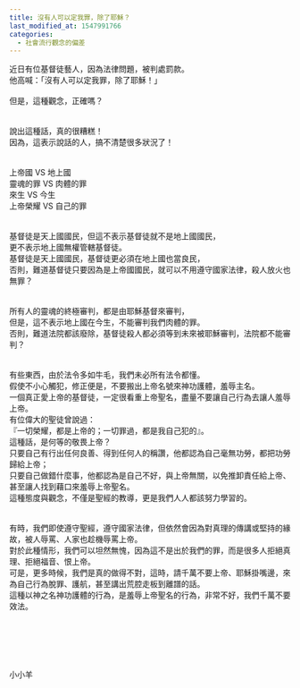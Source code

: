 ```yaml
---
title: 沒有人可以定我罪，除了耶穌？
last_modified_at: 1547991766
categories:
  - 社會流行觀念的偏差
---
```


近日有位基督徒藝人，因為法律問題，被判處罰款。<br>他高喊：「沒有人可以定我罪，除了耶穌！」<br><br><!--more-->但是，這種觀念，正確嗎？<br><br><br>說出這種話，真的很糟糕！<br>因為，這表示說話的人，搞不清楚很多狀況了！<br><br><br>上帝國 VS 地上國<br>靈魂的罪 VS 肉體的罪<br>來生 VS 今生<br>上帝榮耀 VS 自己的罪<br><br><br>基督徒是天上國國民，但這不表示基督徒就不是地上國國民，<br>更不表示地上國無權管轄基督徒。<br>基督徒是天上國國民，基督徒更必須在地上國也當良民，<br>否則，難道基督徒只要因為是上帝國國民，就可以不用遵守國家法律，殺人放火也無罪？<br><br><br>所有人的靈魂的終極審判，都是由耶穌基督來審判，<br>但是，這不表示地上國在今生，不能審判我們肉體的罪。<br>否則，難道法院都該廢除，基督徒殺人都必須等到未來被耶穌審判，法院都不能審判？<br><br><br>有些東西，由於法令多如牛毛，我們未必所有法令都懂。<br>假使不小心觸犯，修正便是，不要搬出上帝名號來神功護體，羞辱主名。<br>一個真正愛上帝的基督徒，一定很看重上帝聖名，盡量不要讓自己行為去讓人羞辱上帝。<br>有位偉大的聖徒曾說過：<br>『一切榮耀，都是上帝的；一切罪過，都是我自己犯的』。<br>這種話，是何等的敬畏上帝？<br>只要自己有行出任何良善、得到任何人的稱讚，他都認為自己毫無功勞，都把功勞歸給上帝；<br>只要自己做錯什麼事，他都認為是自己不好，與上帝無關，以免推卸責任給上帝、甚至讓人找到藉口來羞辱上帝聖名。<br>這種態度與觀念，不僅是聖經的教導，更是我們人人都該努力學習的。<br><br><br>有時，我們即使遵守聖經，遵守國家法律，但依然會因為對真理的傳講或堅持的緣故，被人辱罵、人家也趁機辱罵上帝。<br>對於此種情形，我們可以坦然無愧，因為這不是出於我們的罪，而是很多人拒絕真理、拒絕福音、恨上帝。<br>可是，更多時候，我們是真的做得不對，這時，請千萬不要上帝、耶穌掛嘴邊，來為自己行為脫罪、護航，甚至講出荒腔走板到離譜的話。<br>這種以神之名神功護體的行為，是羞辱上帝聖名的行為，非常不好，我們千萬不要效法。<br><br><br><br><br><br><br>小小羊<br><br><br><br><br><br><br><br><br><br>
